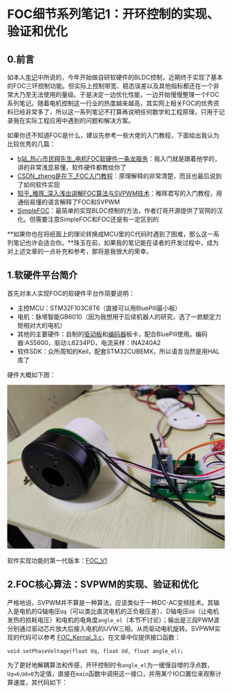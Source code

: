 # FOC细节系列笔记1：开环控制的实现、验证和优化

## 0.前言

如本人[年记](https://zhuanlan.zhihu.com/p/581316474)中所说的，今年开始做自研软硬件的BLDC控制，近期终于实现了基本的FOC三环控制功能。但实际上控制带宽、稳态误差以及其他指标都还在一个非常大乃至无法使用的量级。于是决定一边优化性能，一边开始慢慢整理一个FOC系列笔记。随着电机控制这一行业的热度越来越高，其实网上相关FOC的优秀资料已经非常多了，所以这一系列笔记不打算再说明任何数学和工程原理，只用于记录我在实际工程应用中遇到的问题和解决方案。

如果你还不知道FOC是什么，建议先参考一些大佬的入门教程，下面给出我认为比较优秀的几篇：

- [b站\_热心市民翔先生\_电机FOC软硬件一条龙服务](https://www.bilibili.com/video/BV1uS4y1M7cv/?spm_id_from=333.999.0.0&vd_source=fdee23b968368d1c691892a805f5d95e)：我入门就是跟着他学的，讲的非常浅显易懂，软件硬件都教给你了
- [CSDN_zheng是在下_FOC入门教程](https://blog.csdn.net/qq_35947329/article/details/115483413?ops_request_misc=%257B%2522request%255Fid%2522%253A%2522166842908116782425618312%2522%252C%2522scm%2522%253A%252220140713.130102334..%2522%257D&request_id=166842908116782425618312&biz_id=0&utm_medium=distribute.pc_search_result.none-task-blog-2~all~top_positive~default-1-115483413-null-null.142^v63^control,201^v3^control_2,213^v2^t3_esquery_v1&utm_term=FOC&spm=1018.2226.3001.4449)：原理解释的非常清楚，而且也最后说到了如何软件实现
- [知乎\_稚晖\_深入浅出讲解FOC算法与SVPWM技术](https://zhuanlan.zhihu.com/p/147659820)：稚晖君写的入门教程，用通俗易懂的语言解释了FOC和SVPWM
- [SimpleFOC](http://simplefoc.cn/#/)：最简单的实现BLDC控制的方法，作者灯哥开源提供了官网的汉化。但需要注意SimpleFOC和FOC还是有一定区别的

**如果你也在将纸面上的理论转换成MCU里的C代码时遇到了困难，那么这一系列笔记也许会适合你。**珠玉在前，如果我的笔记能在读者的开发过程中，成为对上述文章的一点补充和参考，那将是我很大的荣幸。

## 1.软硬件平台简介

首先对本人实现FOC的软硬件平台作简要说明：

- 主控MCU：STM32F103C8T6（直接可以用BluePill最小板）
- 电机：脉塔智能GB6010（因为我想用于后续机器人的研究，选了一款额定力矩相对大的电机）
- 其他的主要硬件：自制的[驱动板](https://oshwhub.com/yuhao.zeng/drive_foc_l6234pd_ina240)和[编码器](https://oshwhub.com/yuhao.zeng/zhuan-gan-_ci-bian-ma-qi-_AS5600)板卡，配合BluePill使用。编码器:AS5600，驱动:L6234PD，电流采样：INA240A2
- 软件SDK：众所周知的Keil，配套STM32CUBEMX，所以语言当然是用HAL库了

硬件大概如下图：

![motor_driver_pic](Pics/motor_driver_pic.jpg)

软件实现功能的第一代版本：[FOC_V1](https://github.com/roboticszeng/GIA_ZENG)

## 2.FOC核心算法：SVPWM的实现、验证和优化

严格地说，SVPWM并不算是一种算法，应该类似于一种DC-AC变频技术。其输入是电机的Q轴电压`Uq`（可以类比直流电机的正负极压差）、D轴电压`Ud`（让电机发热的损耗电压）和电机的电角度`angle_el`（本节不讨论）；输出是三段PWM波分别通过驱动芯片放大后接入电机的UVW三相，从而驱动电机旋转。SVPWM实现的代码可以参考 [FOC_Kernal_3.c](https://github.com/roboticszeng/GIA_ZENG/blob/main/Software/FOC_V1_Software/Core/Src/FOC_kernal_3.c)，在文章中仅提供接口函数：

```
void setPhaseVoltage(float Uq, float Ud, float angle_el);
```

为了更好地解耦算法和传感，开环控制时令`angle_el`为一缓慢自增的浮点数，`Uq=6`,`Ud=0`为定值，直接在`main`函数中调用这一接口，并用某个IO口置位来观察计算速度，其代码如下：

